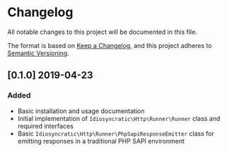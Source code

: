 # Changelog
All notable changes to this project will be documented in this file.

The format is based on [Keep a Changelog](https://keepachangelog.com/en/1.0.0/),
and this project adheres to [Semantic Versioning](https://semver.org/spec/v2.0.0.html).

## [0.1.0] 2019-04-23
### Added
- Basic installation and usage documentation
- Initial implementation of `Idiosyncratic\Http\Runner\Runner` class and required interfaces
- Basic `Idiosyncratic\Http\Runner\PhpSapiResponseEmitter` class for emitting responses in a traditional PHP SAPI environment
